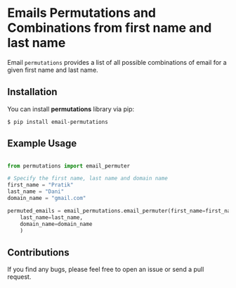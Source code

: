 # Emails Permutations and Combinations from first name and last name

Email `permutations` provides a list of all possible combinations of email for a given first name
and last name.

## Installation

You can install **permutations** library via pip:

    $ pip install email-permutations

## Example Usage

```python

from permutations import email_permuter

# Specify the first name, last name and domain name
first_name = "Pratik"
last_name = "Dani"
domain_name = "gmail.com"

permuted_emails = email_permutations.email_permuter(first_name=first_name,
	last_name=last_name,
	domain_name=domain_name
	)
```

## Contributions

If you find any bugs, please feel free to open an issue or send a pull request.

